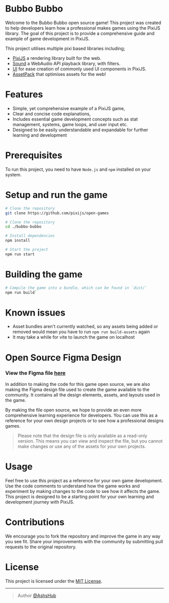 # Bubbo Bubbo

Welcome to the Bubbo Bubbo open source game! This project was created to help developers learn how a professional makes games using the PixiJS library. The goal of this project is to provide a comprehensive guide and example of game development in PixiJS.

This project utilises multiple pixi based libraries including;
- [PixiJS](https://github.com/pixijs/pixijs) a rendering library built for the web.
- [Sound](https://github.com/pixijs/sound) a WebAudio API playback library, with filters. 
- [UI](https://github.com/pixijs/ui) for ease creation of commonly used UI components in PixiJS.
- [AssetPack](https://github.com/pixijs/assetpack) that optimises assets for the web!

# Features
- Simple, yet comprehensive example of a PixiJS game,
- Clear and concise code explanations,
- Includes essential game development concepts such as stat management, systems, game loops, and user input etc.
- Designed to be easily understandable and expandable for further learning and development
# Prerequisites
To run this project, you need to have `Node.js` and `npm` installed on your system.

# Setup and run the game
```sh
# Clone the repository
git clone https://github.com/pixijs/open-games

# Clone the repository
cd ./bubbo-bubbo

# Install dependencies
npm install

# Start the project
npm run start
```

# Building the game
```sh
# Compile the game into a bundle, which can be found in `dist/`
npm run build`
```
# Known issues
- Asset bundles aren't currently watched, so any assets being added or removed would mean you have to run `npm run build-assets` again
- It may take a while for vite to launch the game on localhost

# Open Source Figma Design
### View the Figma file [here](https://www.figma.com/file/XhYGrHOi4txWYHjfG1n4lj/Bubbo-Bubbo?node-id=0%3A1)

In addition to making the code for this game open source, we are also making the Figma design file used to create the game available to the community. It contains all the design elements, assets, and layouts used in the game.

By making the file open source, we hope to provide an even more comprehensive learning experience for developers. You can use this as a reference for your own design projects or to see how a professional designs games.

> Please note that the design file is only available as a read-only version. This means you can view and inspect the file, but you cannot make changes or use any of the assets for your own projects.

# Usage
Feel free to use this project as a reference for your own game development. Use the code comments to understand how the game works and experiment by making changes to the code to see how it affects the game. This project is designed to be a starting point for your own learning and development journey with PixiJS.

# Contributions
We encourage you to fork the repository and improve the game in any way you see fit. Share your improvements with the community by submitting pull requests to the original repository.

# License
This project is licensed under the [MIT License](https://opensource.org/licenses/MIT).

---
> Author [@AshsHub](https://github.com/AshsHub)